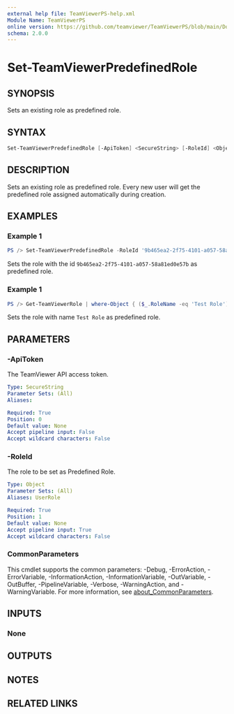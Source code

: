 ```yaml
---
external help file: TeamViewerPS-help.xml
Module Name: TeamViewerPS
online version: https://github.com/teamviewer/TeamViewerPS/blob/main/Docs/Help/Set-TeamViewerPredefinedRole.md
schema: 2.0.0
---
```


# Set-TeamViewerPredefinedRole

## SYNOPSIS

Sets an existing role as predefined role.

## SYNTAX

```powershell
Set-TeamViewerPredefinedRole [-ApiToken] <SecureString> [-RoleId] <Object> [<CommonParameters>]
```

## DESCRIPTION

Sets an existing role as predefined role.
Every new user will get the predefined role assigned automatically during creation.

## EXAMPLES

### Example 1

```powershell
PS /> Set-TeamViewerPredefinedRole -RoleId '9b465ea2-2f75-4101-a057-58a81ed0e57b'
```

Sets the role with the id `9b465ea2-2f75-4101-a057-58a81ed0e57b` as predefined role.

### Example 1

```powershell
PS /> Get-TeamViewerRole | where-Object { ($_.RoleName -eq 'Test Role') } | Set-TeamViewerPredefinedRole
```

Sets the role with name `Test Role` as predefined role.

## PARAMETERS

### -ApiToken

The TeamViewer API access token.

```yaml
Type: SecureString
Parameter Sets: (All)
Aliases:

Required: True
Position: 0
Default value: None
Accept pipeline input: False
Accept wildcard characters: False
```

### -RoleId

The role to be set as Predefined Role.

```yaml
Type: Object
Parameter Sets: (All)
Aliases: UserRole

Required: True
Position: 1
Default value: None
Accept pipeline input: True
Accept wildcard characters: False
```

### CommonParameters

This cmdlet supports the common parameters: -Debug, -ErrorAction, -ErrorVariable, -InformationAction, -InformationVariable, -OutVariable, -OutBuffer, -PipelineVariable, -Verbose, -WarningAction, and -WarningVariable. For more information, see [about_CommonParameters](http://go.microsoft.com/fwlink/?LinkID=113216).

## INPUTS

### None

## OUTPUTS

## NOTES

## RELATED LINKS
